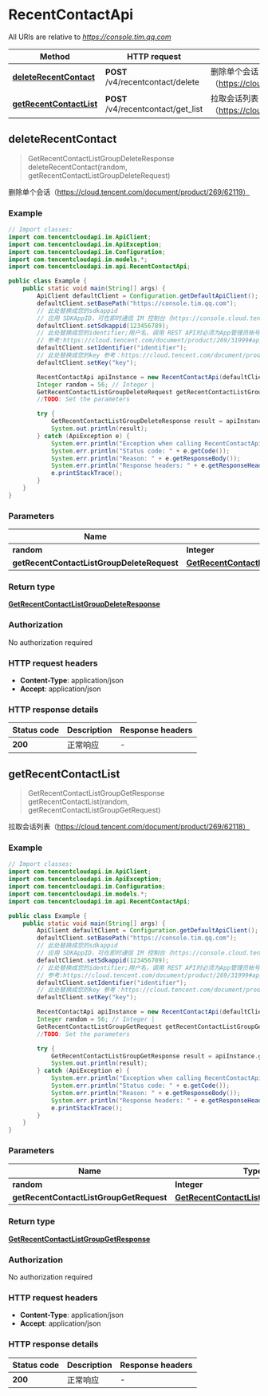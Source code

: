 # RecentContactApi

All URIs are relative to *https://console.tim.qq.com*

| Method | HTTP request | Description |
|------------- | ------------- | -------------|
| [**deleteRecentContact**](RecentContactApi.md#deleteRecentContact) | **POST** /v4/recentcontact/delete | 删除单个会话（https://cloud.tencent.com/document/product/269/62119） |
| [**getRecentContactList**](RecentContactApi.md#getRecentContactList) | **POST** /v4/recentcontact/get_list | 拉取会话列表（https://cloud.tencent.com/document/product/269/62118） |



## deleteRecentContact

> GetRecentContactListGroupDeleteResponse deleteRecentContact(random, getRecentContactListGroupDeleteRequest)

删除单个会话（https://cloud.tencent.com/document/product/269/62119）

### Example

```java
// Import classes:
import com.tencentcloudapi.im.ApiClient;
import com.tencentcloudapi.im.ApiException;
import com.tencentcloudapi.im.Configuration;
import com.tencentcloudapi.im.models.*;
import com.tencentcloudapi.im.api.RecentContactApi;

public class Example {
    public static void main(String[] args) {
        ApiClient defaultClient = Configuration.getDefaultApiClient();
        defaultClient.setBasePath("https://console.tim.qq.com");
        // 此处替换成您的sdkappid
        // 应用 SDKAppID，可在即时通信 IM 控制台（https://console.cloud.tencent.com/im） 的应用卡片中获取。
        defaultClient.setSdkappid(123456789);
        // 此处替换成您的identifier;用户名，调用 REST API时必须为App管理员帐号
        // 参考:https://cloud.tencent.com/document/product/269/31999#app-.E7.AE.A1.E7.90.86.E5.91.98
        defaultClient.setIdentifier("identifier");
        // 此处替换成您的key 参考：https://cloud.tencent.com/document/product/269/32688#getkey
        defaultClient.setKey("key");

        RecentContactApi apiInstance = new RecentContactApi(defaultClient);
        Integer random = 56; // Integer | 
        GetRecentContactListGroupDeleteRequest getRecentContactListGroupDeleteRequest = new GetRecentContactListGroupDeleteRequest(); // GetRecentContactListGroupDeleteRequest | 
        //TODO: Set the parameters

        try {
            GetRecentContactListGroupDeleteResponse result = apiInstance.deleteRecentContact(random, getRecentContactListGroupDeleteRequest);
            System.out.println(result);
        } catch (ApiException e) {
            System.err.println("Exception when calling RecentContactApi#deleteRecentContact");
            System.err.println("Status code: " + e.getCode());
            System.err.println("Reason: " + e.getResponseBody());
            System.err.println("Response headers: " + e.getResponseHeaders());
            e.printStackTrace();
        }
    }
}
```

### Parameters


| Name | Type | Description  | Notes |
|------------- | ------------- | ------------- | -------------|
| **random** | **Integer**|  | |
| **getRecentContactListGroupDeleteRequest** | [**GetRecentContactListGroupDeleteRequest**](GetRecentContactListGroupDeleteRequest.md)|  | [optional] |

### Return type

[**GetRecentContactListGroupDeleteResponse**](GetRecentContactListGroupDeleteResponse.md)

### Authorization

No authorization required

### HTTP request headers

- **Content-Type**: application/json
- **Accept**: application/json


### HTTP response details
| Status code | Description | Response headers |
|-------------|-------------|------------------|
| **200** | 正常响应 |  -  |


## getRecentContactList

> GetRecentContactListGroupGetResponse getRecentContactList(random, getRecentContactListGroupGetRequest)

拉取会话列表（https://cloud.tencent.com/document/product/269/62118）

### Example

```java
// Import classes:
import com.tencentcloudapi.im.ApiClient;
import com.tencentcloudapi.im.ApiException;
import com.tencentcloudapi.im.Configuration;
import com.tencentcloudapi.im.models.*;
import com.tencentcloudapi.im.api.RecentContactApi;

public class Example {
    public static void main(String[] args) {
        ApiClient defaultClient = Configuration.getDefaultApiClient();
        defaultClient.setBasePath("https://console.tim.qq.com");
        // 此处替换成您的sdkappid
        // 应用 SDKAppID，可在即时通信 IM 控制台（https://console.cloud.tencent.com/im） 的应用卡片中获取。
        defaultClient.setSdkappid(123456789);
        // 此处替换成您的identifier;用户名，调用 REST API时必须为App管理员帐号
        // 参考:https://cloud.tencent.com/document/product/269/31999#app-.E7.AE.A1.E7.90.86.E5.91.98
        defaultClient.setIdentifier("identifier");
        // 此处替换成您的key 参考：https://cloud.tencent.com/document/product/269/32688#getkey
        defaultClient.setKey("key");

        RecentContactApi apiInstance = new RecentContactApi(defaultClient);
        Integer random = 56; // Integer | 
        GetRecentContactListGroupGetRequest getRecentContactListGroupGetRequest = new GetRecentContactListGroupGetRequest(); // GetRecentContactListGroupGetRequest | 
        //TODO: Set the parameters

        try {
            GetRecentContactListGroupGetResponse result = apiInstance.getRecentContactList(random, getRecentContactListGroupGetRequest);
            System.out.println(result);
        } catch (ApiException e) {
            System.err.println("Exception when calling RecentContactApi#getRecentContactList");
            System.err.println("Status code: " + e.getCode());
            System.err.println("Reason: " + e.getResponseBody());
            System.err.println("Response headers: " + e.getResponseHeaders());
            e.printStackTrace();
        }
    }
}
```

### Parameters


| Name | Type | Description  | Notes |
|------------- | ------------- | ------------- | -------------|
| **random** | **Integer**|  | |
| **getRecentContactListGroupGetRequest** | [**GetRecentContactListGroupGetRequest**](GetRecentContactListGroupGetRequest.md)|  | [optional] |

### Return type

[**GetRecentContactListGroupGetResponse**](GetRecentContactListGroupGetResponse.md)

### Authorization

No authorization required

### HTTP request headers

- **Content-Type**: application/json
- **Accept**: application/json


### HTTP response details
| Status code | Description | Response headers |
|-------------|-------------|------------------|
| **200** | 正常响应 |  -  |

